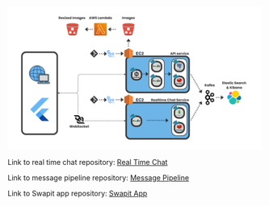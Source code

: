 ![ARCH](./metadata/arch.png)

Link to real time chat repository: [Real Time Chat](https://github.com/aradbm/swapit-chat-service)

Link to message pipeline repository: [Message Pipeline](https://github.com/aradbm/swapit-message-pipeline)

Link to Swapit app repository: [Swapit App](https://github.com/aradbm/swapit-app)
